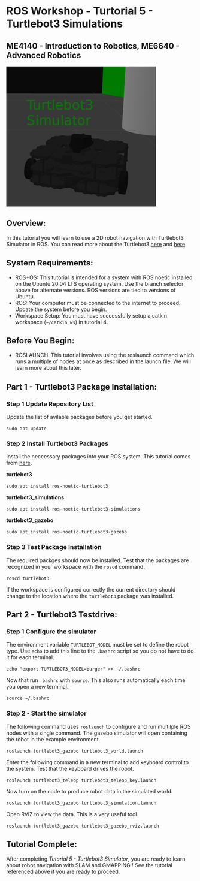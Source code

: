 # ROS Workshop - Turtorial 5 - Turtlebot3 Simulations
## ME4140 - Introduction to Robotics, ME6640 - Advanced Robotics 

<img src="turtlebot3_simulations.png" alt="drawing" width="400"/>

## Overview:
In this tutorial you will learn to use a 2D robot navigation with Turtlebot3 Simulator in ROS. You can read more about the Turtlebot3 [here](https://www.turtlebot.com/) and [here](https://emanual.robotis.com/docs/en/platform/turtlebot3/overview/).
	
## System Requirements:
- ROS+OS: This tutorial is intended for a system with ROS noetic installed on the Ubuntu 20.04 LTS operating system. Use the branch selector above for alternate versions. ROS versions are tied to versions of Ubuntu.
- ROS: Your computer must be connected to the internet to proceed. Update the system before you begin.
- Workspace Setup: You must have successfully setup a catkin workspace (`~/catkin_ws`) in tutorial 4.  

## Before You Begin:
	
- ROSLAUNCH: This tutorial involves using the roslaunch command which runs a multiple of nodes at once as described in the launch file. We will learn more about this later. 
	
## Part 1 - Turtlebot3 Package Installation:

### Step 1 Update Repository List
Update the list of avilable packages before you get started. 
```
sudo apt update
```	
### Step 2 Install Turtlebot3 Packages 
Install the neccessary packages into your ROS system. This tutorial comes from [here](http://emanual.robotis.com/docs/en/platform/turtlebot3/simulation/#simulation).
    	
**turtlebot3**
```
sudo apt install ros-noetic-turtlebot3
```

**turtlebot3_simulations**
```
sudo apt install ros-noetic-turtlebot3-simulations
```

**turtlebot3_gazebo**
```
sudo apt install ros-noetic-turtlebot3-gazebo
```

### Step 3 Test Package Installation
The required packges should now be installed. Test that the packages are recognized in your workspace with the `roscd` command.
```
roscd turtlebot3
```
If the workspace is configured correctly the current directory should change to the location where the `turtlebot3` package was installed. 

## Part 2 - Turtlebot3 Testdrive:

### Step 1 Configure the simulator

The environment variable `TURTLEBOT_MODEL` must be set to define the robot type. Use `echo` to add this line to the `.bashrc` script so you do not have to do it for each terminal. 
``` 
echo "export TURTLEBOT3_MODEL=burger" >> ~/.bashrc
```
Now that run `.bashrc` with `source`. This also runs automatically each time you open a new terminal.	
```	
source ~/.bashrc
```	

### Step 2 - Start the simulator

The following command uses `roslaunch` to configure and run multilple ROS nodes with a single command. The gazebo simulator will open containing the robot in the example environment. 

```	 
roslaunch turtlebot3_gazebo turtlebot3_world.launch
```

Enter the following command in a new terminal to add keyboard control to the system. Test that the keyboard drives the robot. 

``` 
roslaunch turtlebot3_teleop turtlebot3_teleop_key.launch
```

Now turn on the node to produce robot data in the simulated world.  

``` 
roslaunch turtlebot3_gazebo turtlebot3_simulation.launch
```

Open RVIZ to view the data. This is a very useful tool. 	
```
roslaunch turtlebot3_gazebo turtlebot3_gazebo_rviz.launch
```

## Tutorial Complete:
After completing _Tutorial 5 - Turtlebot3 Simulator_, you are ready to learn about robot navigation with SLAM and GMAPPING ! See the tutorial referenced above if you are ready to proceed.
